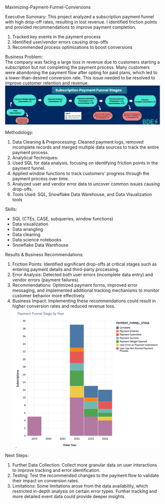Maximizing-Payment-Funnel-Conversions


Executive Summary: 
This project analyzed a subscription payment funnel with high drop-off rates, resulting in lost revenue. I identified friction points and provided recommendations to improve payment completion.  
1)  Tracked key events in the payment process
2)  Identified user/vendor errors causing drop-offs
3)  Recommended process optimizations to boost conversions



Business Problem:  
The company was facing a large loss in revenue due to customers starting a subscription but not completing the payment process. Many customers were abandoning the payment flow after opting for paid plans, which led to a lower-than-desired conversion rate. This issue needed to be resolved to improve customer retention and revenue.
![Alt text](Sub_funnel.png)


Methodology:
1) Data Cleaning & Preprocessing: Cleaned payment logs, removed incomplete records and merged multiple data sources to track the entire payment process.
2) Analytical Techniques:
3) Used SQL for data analysis, focusing on identifying friction points in the payment funnel.
4) Applied window functions to track customers' progress through the payment process over time.
5) Analyzed user and vendor error data to uncover common issues causing drop-offs.
6) Tools Used: SQL, Snowflake Data Warehouse, and Data Visualization tools 


Skills: 
-  SQL (CTEs, CASE, subqueries, window functions)
-  Data visualization
-  Data wrangling
-  Data cleaning
-  Data science notebooks
-  Snowflake Data Warehouse



Results & Business Recommendations: 
1) Friction Points: Identified significant drop-offs at critical stages such as entering payment details and third-party processing.
2) Error Analysis: Detected both user errors (incomplete data entry) and vendor errors (payment failures).
3) Recommendations: Optimized payment forms, improved error messaging, and implemented additional tracking mechanisms to monitor customer behavior more effectively.
4) Business Impact: Implementing these recommendations could result in higher conversion rates and reduced revenue loss.
![Alt text](Subsvsyear_stages.png)


Next Steps:  
1) Further Data Collection: Collect more granular data on user interactions to improve tracking and error identification.
2) Testing: Test the recommended changes to the payment flow to validate their impact on conversion rates.
2) Limitations: Some limitations arose from the data availability, which restricted in-depth analysis on certain error types. Further tracking and more detailed event data could provide deeper insights.
